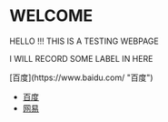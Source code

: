 <h1> WELCOME </h1>
<p>HELLO !!! THIS IS A TESTING WEBPAGE</p>
<p>I WILL RECORD SOME LABEL IN HERE </p>
[百度](https://www.baidu.com/ "百度")

<ul>
  <li> <a href=""https://www.baidu.com/>百度</a> </li>
  <li> <a href=""https://www.163.com/>网易</a> </li>
</ul>
